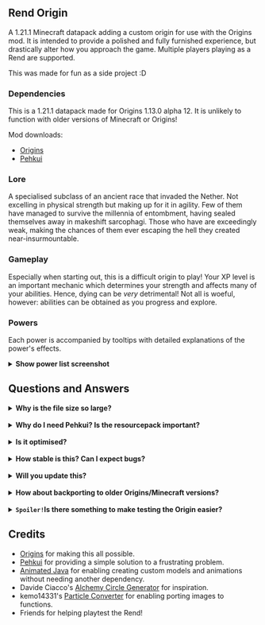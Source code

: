 ## Rend Origin

A 1.21.1 Minecraft datapack adding a custom origin for use with the Origins mod. It is intended to provide a polished and fully furnished experience, but drastically alter how you approach the game. Multiple players playing as a Rend are supported.

This was made for fun as a side project :D

### Dependencies

This is a 1.21.1 datapack made for Origins 1.13.0 alpha 12. It is unlikely to function with older versions of Minecraft or Origins!

Mod downloads:

- [Origins](https://modrinth.com/mod/origins)
- [Pehkui](https://modrinth.com/mod/pehkui)

### Lore

A specialised subclass of an ancient race that invaded the Nether. Not excelling in physical strength but making up for it in agility. Few of them have managed to survive the millennia of entombment, having sealed themselves away in makeshift sarcophagi. Those who have are exceedingly weak, making the chances of them ever escaping the hell they created near-insurmountable.

### Gameplay

Especially when starting out, this is a difficult origin to play! Your XP level is an important mechanic which determines your strength and affects many of your abilities. Hence, dying can be _very_ detrimental! Not all is woeful, however: abilities can be obtained as you progress and explore.

### Powers

Each power is accompanied by tooltips with detailed explanations of the power's effects.

<details>
    <summary><b>Show power list screenshot</b></summary>
    Is... that it? <i>You can't help but feel that there is more to the Rend...</i>
</details>

## Questions and Answers

<details>
    <summary><b>Why is the file size so large?</b></summary>
    The datapack uses <a href="https://animated-java.dev/">Animated Java</a> for a custom model which has 3 animations - that takes up a bit of space!
</details>
<br>

<details>
    <summary><b>Why do I need Pehkui? Is the resourcepack important?</b></summary>
    <ol>
        <li>
            Pehkui is required for altering the follow range of entities for the player. In 1.21.1, setting a mob's follow range <a href="https://bugs.mojang.com/browse/MC/issues/MC-145656">does not work</a>. This is not a size-changing origin.
        </li>
         <li>
            While you don't <i>need</i> the resource pack, I highly recommended it! It's used for custom items, death messages, resource bars, and a custom model.
        </li>
    </ol>
</details>
<br>

<details>
    <summary><b>Is it optimised?</b></summary>
    That is the intention, and it generally only minimally drops fps. However, when placing many Animated Java models, a significant fps drop <i>will</i> occur.
</details>
<br>

<details>
    <summary><b>How stable is this? Can I expect bugs?</b></summary>
    Yes, there will probably be some bugs or powers which don't quite work as intended :'(
    <br><br>
    The most likely areas are:
    <ul>
        <li>
            Attribute modifiers not applying correctly. This is due to a bug with Origins alpha 12, and I have mitigated it somewhat. If you are too weak for your level, you can run <code>/function rend:recalculate_modifiers</code>.
        </li>
        <li>
            Powers that involve entity sets. These don't always behave as expected, but most should account for potential failures.
        </li>
    </ul>
</details>
<br>

<details>
    <summary><b>Will you update this?</b></summary>
    Probably! I'm most inclined to support the latest version of Origins. I would like to add more custom items and advancements.<br>
    As for bugs, it depends how caught up I am.
</details>
<br>

<details>
    <summary><b>How about backporting to older Origins/Minecraft versions?</b></summary>
    Unfortunately, this is not something that I am interested in doing. The datapack relies heavily on Minecraft function features added in 1.20.2 and 1.20.3: <code>Function Macros</code> and <code>/return</code>, respectively.
</details>
<br>

<details>
    <summary><b><code>Spoiler!</code>Is there something to make testing the Origin easier?</b></summary>
     To set your mana to max, run <code>/resource set @s rend:mana_capacity 100</code>
    <br><br>
    To quickly obtain the pack's items:
    <ul>
        <li>All items: <code>/function rend:debug/give/all_items</code></li>
        <li>Soul Staff: <code>/function rend:debug/give/soul_staff</code></li>
        <li>Spell Tomes: <code>/function rend:debug/give/spell_tomes</code></li>
        <li>Mana Potion: <code>/function rend:debug/give/mana_potion</code></li>
        <li>Fallen Tether Doll: <code>/function rend:debug/give/fallen_tether_doll</code></li>
        </ul>
   
</details>

## Credits

- [Origins](https://modrinth.com/mod/origins) for making this all possible.
- [Pehkui](https://modrinth.com/mod/pehkui) for providing a simple solution to a frustrating problem.
- [Animated Java](https://animated-java.dev/) for enabling creating custom models and animations without needing another dependency.
- Davide Ciacco's [Alchemy Circle Generator](https://ciaccodavi.de/qbdp/acg/) for inspiration.
- kemo14331's [Particle Converter](https://github.com/kemo14331/Particle-Converter) for enabling porting images to functions.
- Friends for helping playtest the Rend!
